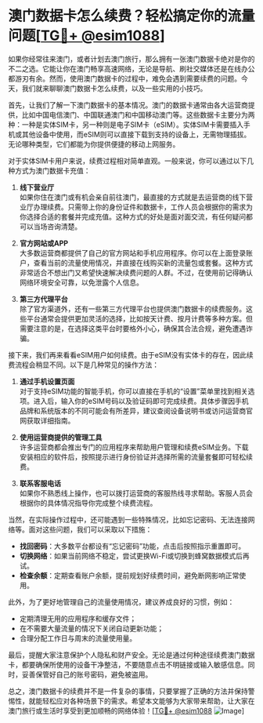 # 澳门数据卡怎么续费？轻松搞定你的流量问题[[TG💪+ @esim1088](https://t.me/s/esim1088)]

如果你经常往来澳门，或者计划去澳门旅行，那么拥有一张澳门数据卡绝对是你的不二之选。它能让你在澳门畅享高速网络，无论是导航、刷社交媒体还是在线办公都游刃有余。然而，使用澳门数据卡的过程中，难免会遇到需要续费的问题。今天，我们就来聊聊澳门数据卡怎么续费，以及一些实用的小技巧。

首先，让我们了解一下澳门数据卡的基本情况。澳门的数据卡通常由各大运营商提供，比如中国电信澳门、中国联通澳门和中国移动澳门等。这些数据卡主要分为两种：一种是实体SIM卡，另一种则是电子SIM卡（eSIM）。实体SIM卡需要插入手机或其他设备中使用，而eSIM则可以直接下载到支持的设备上，无需物理插拔。无论哪种类型，它们都能为你提供便捷的移动上网服务。

对于实体SIM卡用户来说，续费过程相对简单直观。一般来说，你可以通过以下几种方式为澳门数据卡充值：

1. **线下营业厅**  
   如果你住在澳门或有机会亲自前往澳门，最直接的方式就是去运营商的线下营业厅办理续费。只需带上你的身份证件和数据卡，工作人员会根据你的需求为你选择合适的套餐并完成充值。这种方式的好处是面对面交流，有任何疑问都可以当场咨询清楚。

2. **官方网站或APP**  
   大多数运营商都提供了自己的官方网站和手机应用程序。你可以在上面登录账户，查看当前的流量使用情况，并直接在线购买新的流量包或套餐。这种方式非常适合不想出门又希望快速解决续费问题的人群。不过，在使用前记得确认网络环境安全可靠，以免泄露个人信息。

3. **第三方代理平台**  
   除了官方渠道外，还有一些第三方代理平台也提供澳门数据卡的续费服务。这些平台通常会提供更加灵活的选择，比如按天计费、按月计费等多种方案。但需要注意的是，在选择这类平台时要格外小心，确保其合法合规，避免遭遇诈骗。

接下来，我们再来看看eSIM用户如何续费。由于eSIM没有实体卡的存在，因此续费流程会稍显不同。以下是几种常见的操作方法：

1. **通过手机设置页面**  
   对于支持eSIM功能的智能手机，你可以直接在手机的“设置”菜单里找到相关选项。进入后，输入你的eSIM号码以及验证码即可完成续费。具体步骤因手机品牌和系统版本的不同可能会有所差异，建议查阅设备说明书或访问运营商官网获取详细指南。

2. **使用运营商提供的管理工具**  
   许多运营商都会推出专门的应用程序来帮助用户管理和续费eSIM业务。下载安装相应的软件后，按照提示进行身份验证并选择所需的流量套餐即可轻松续费。

3. **联系客服电话**  
   如果你不熟悉线上操作，也可以拨打运营商的客服热线寻求帮助。客服人员会根据你的具体情况指导你完成整个续费流程。

当然，在实际操作过程中，还可能遇到一些特殊情况，比如忘记密码、无法连接网络等。面对这些问题，我们可以采取以下措施：

- **找回密码**：大多数平台都设有“忘记密码”功能，点击后按照指示重置即可。
- **切换网络**：如果当前网络不稳定，尝试更换Wi-Fi或切换到蜂窝数据模式后再试。
- **检查余额**：定期查看账户余额，提前规划好续费时间，避免断网影响正常使用。

此外，为了更好地管理自己的流量使用情况，建议养成良好的习惯，例如：

- 定期清理无用的应用程序和缓存文件；
- 在不需要大量流量的情况下关闭自动更新功能；
- 合理分配工作日与周末的流量使用量。

最后，提醒大家注意保护个人隐私和财产安全。无论是通过何种途径续费澳门数据卡，都要确保所使用的设备干净整洁，不要随意点击不明链接或输入敏感信息。同时，妥善保管好自己的账号密码，避免被盗用。

总之，澳门数据卡的续费并不是一件复杂的事情，只要掌握了正确的方法并保持警惕性，就能轻松应对各种场景下的需求。希望本文能够为大家带来帮助，让大家在澳门旅行或生活时享受到更加顺畅的网络体验！[[TG💪+ @esim1088](https://t.me/s/esim1088) ![Image](https://i.postimg.cc/4NQfJmqS/Snipaste-2025-05-13-00-14-12.png)]